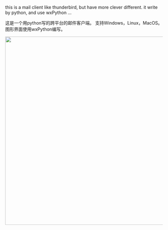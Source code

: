 this is a mail client like thunderbird, but have more clever different. it write by python, and use wxPython ...

这是一个用python写的跨平台的邮件客户端。
支持Windows，Linux，MacOS。
图形界面使用wxPython编写。

<img src='http://www.pythonid.com/1.jpg' width='600' />